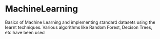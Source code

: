 # MachineLearning
Basics of Machine Learning and implementing standard datasets using the learnt techniques. Various algorithms like Random Forest, Decison Trees, etc have been used
